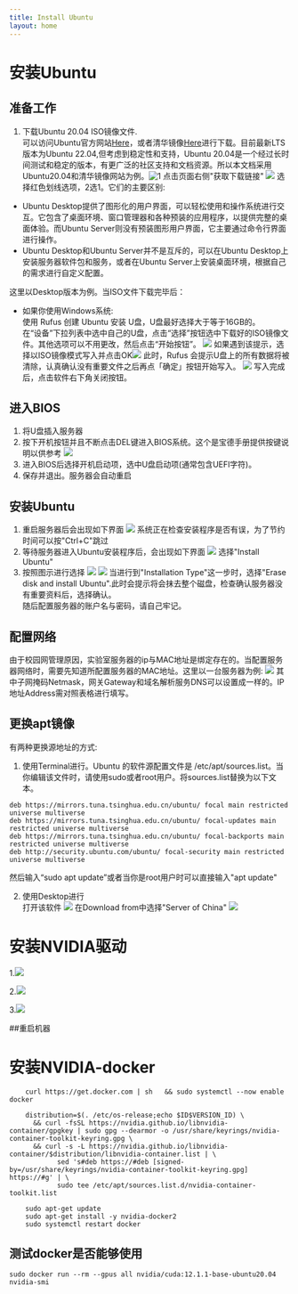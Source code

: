 ```yaml
---
title: Install Ubuntu
layout: home
---
```


# 安装Ubuntu
## 准备工作
1. 下载Ubuntu 20.04 ISO镜像文件.  
可以访问Ubuntu官方网站[Here](https://ubuntu.com/download/desktop)，或者清华镜像[Here](https://mirrors.tuna.tsinghua.edu.cn/)进行下载。目前最新LTS版本为Ubuntu 22.04,但考虑到稳定性和支持，Ubuntu 20.04是一个经过长时间测试和稳定的版本，有更广泛的社区支持和文档资源。所以本文档采用Ubuntu20.04和清华镜像网站为例。![1](./img/Snipaste_2023-05-17_12-05-05.png)
点击页面右侧"获取下载链接"
![](./img/1.png)
选择红色划线选项，2选1。它们的主要区别:
- Ubuntu Desktop提供了图形化的用户界面，可以轻松使用和操作系统进行交互。它包含了桌面环境、窗口管理器和各种预装的应用程序，以提供完整的桌面体验。而Ubuntu Server则没有预装图形用户界面，它主要通过命令行界面进行操作。
- Ubuntu Desktop和Ubuntu Server并不是互斥的，可以在Ubuntu Desktop上安装服务器软件包和服务，或者在Ubuntu Server上安装桌面环境，根据自己的需求进行自定义配置。

这里以Desktop版本为例。当ISO文件下载完毕后：
- 如果你使用Windows系统:  
使用 Rufus 创建 Ubuntu 安装 U盘，U盘最好选择大于等于16GB的。  
在“设备”下拉列表中选中自己的U盘，点击“选择”按钮选中下载好的ISO镜像文件。其他选项可以不用更改，然后点击“开始按钮”。
![](https://img.sysgeek.cn/img/2023/03/make-ubuntu-usb-flash-drive-2.jpg)
如果遇到该提示，选择以ISO镜像模式写入并点击OK![](https://img.sysgeek.cn/img/2023/03/make-ubuntu-usb-flash-drive-3.jpg)
此时，Rufus 会提示U盘上的所有数据将被清除，认真确认没有重要文件之后再点「确定」按钮开始写入。
![](https://img.sysgeek.cn/img/2023/03/make-ubuntu-usb-flash-drive-4.jpg)
写入完成后，点击软件右下角关闭按钮。

## 进入BIOS
1. 将U盘插入服务器
2. 按下开机按钮并且不断点击DEL键进入BIOS系统。这个是宝德手册提供按键说明以供参考
![](./img/Snipaste_2023-05-17_12-28-02.png)
3. 进入BIOS后选择开机启动项，选中U盘启动项(通常包含UEFI字符)。
4. 保存并退出。服务器会自动重启
## 安装Ubuntu
1. 重启服务器后会出现如下界面
![](./img/QQ%E5%9B%BE%E7%89%8720230517123611.jpg)
系统正在检查安装程序是否有误，为了节约时间可以按"Ctrl+C"跳过
2. 等待服务器进入Ubuntu安装程序后，会出现如下界面
![](./img/QQ%E5%9B%BE%E7%89%8720230517123301.jpg)
选择"Install Ubuntu"
3. 按照图示进行选择
![](./img/QQ%E5%9B%BE%E7%89%871.jpg)
![](./img/QQ%E5%9B%BE%E7%89%8720230517123957.jpg)
当进行到"Installation Type"这一步时，选择"Erase disk and install Ubuntu".此时会提示将会抹去整个磁盘，检查确认服务器没有重要资料后，选择确认。  
随后配置服务器的账户名与密码，请自己牢记。
## 配置网络
由于校园网管理原因，实验室服务器的ip与MAC地址是绑定存在的。当配置服务器网络时，需要先知道所配置服务器的MAC地址。这里以一台服务器为例:
![](/img/QQ%E5%9B%BE%E7%89%8720230517124628.jpg)
其中子网掩码Netmask，网关Gateway和域名解析服务DNS可以设置成一样的。IP地址Address需对照表格进行填写。
## 更换apt镜像
有两种更换源地址的方式:  
1. 使用Terminal进行。Ubuntu 的软件源配置文件是 /etc/apt/sources.list。当你编辑该文件时，请使用sudo或者root用户。将sources.list替换为以下文本。
```
deb https://mirrors.tuna.tsinghua.edu.cn/ubuntu/ focal main restricted universe multiverse
deb https://mirrors.tuna.tsinghua.edu.cn/ubuntu/ focal-updates main restricted universe multiverse
deb https://mirrors.tuna.tsinghua.edu.cn/ubuntu/ focal-backports main restricted universe multiverse
deb http://security.ubuntu.com/ubuntu/ focal-security main restricted universe multiverse
```
然后输入“sudo apt update”或者当你是root用户时可以直接输入"apt update"

2. 使用Desktop进行  
打开该软件
![](./img/QQ%E5%9B%BE%E7%89%8720230517125650.jpg)
在Download from中选择"Server of China"
![](./img/QQ%E5%9B%BE%E7%89%8720230517141547.jpg)

# 安装NVIDIA驱动
1.![](./img/NVIDIA-driver-1.png)

2.![](./img/NVIDIA-driver-2.png)

3.![](./img/NVIDIA-driver-3.png)

##重启机器

# 安装NVIDIA-docker
```
	curl https://get.docker.com | sh   && sudo systemctl --now enable docker

	distribution=$(. /etc/os-release;echo $ID$VERSION_ID) \
      && curl -fsSL https://nvidia.github.io/libnvidia-container/gpgkey | sudo gpg --dearmor -o /usr/share/keyrings/nvidia-container-toolkit-keyring.gpg \
      && curl -s -L https://nvidia.github.io/libnvidia-container/$distribution/libnvidia-container.list | \
            sed 's#deb https://#deb [signed-by=/usr/share/keyrings/nvidia-container-toolkit-keyring.gpg] https://#g' | \
            sudo tee /etc/apt/sources.list.d/nvidia-container-toolkit.list

	sudo apt-get update
	sudo apt-get install -y nvidia-docker2
	sudo systemctl restart docker
```
## 测试docker是否能够使用
```
sudo docker run --rm --gpus all nvidia/cuda:12.1.1-base-ubuntu20.04 nvidia-smi
```
